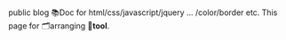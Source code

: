 public blog
📚Doc for html/css/javascript/jquery ... /color/border etc.
This page for 🗂️arranging 🔨**tool**.




